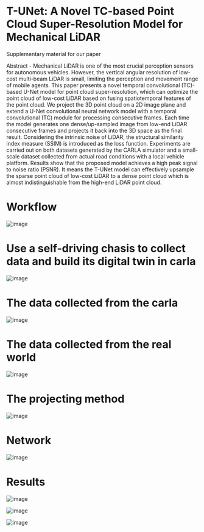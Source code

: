 # T-UNet: A Novel TC-based Point Cloud Super-Resolution Model for Mechanical LiDAR


Supplementary material for our paper

Abstract - Mechanical LiDAR is one of the most crucial perception sensors for autonomous vehicles. However, the vertical angular resolution of low-cost multi-beam LiDAR is small, limiting the perception and movement range of mobile agents. This paper presents a novel temporal convolutional (TC)-based U-Net model for point cloud super-resolution, which can optimize the point cloud of low-cost LiDAR based on fusing spatiotemporal features of the point cloud. We project the 3D point cloud on a 2D image plane and extend a U-Net convolutional neural network model with a temporal convolutional (TC) module for processing consecutive frames. Each time the model generates one dense/up-sampled image from low-end LiDAR consecutive frames and projects it back into the 3D space as the final result. Considering the intrinsic noise of LiDAR, the structural similarity index measure (SSIM) is introduced as the loss function. Experiments are carried out on both datasets generated by the CARLA simulator and a small-scale dataset collected from actual road conditions with a local vehicle platform. Results show that the proposed model achieves a high peak signal to noise ratio (PSNR). It means the T-UNet model can effectively upsample the sparse point cloud of low-cost LiDAR to a dense point cloud which is almost indistinguishable from the high-end LiDAR point cloud.

# Workflow
![image](https://github.com/donkeyofking/lidar-sr/blob/master/pics/workflow.png)

# Use a self-driving chasis to collect data and build its digital twin in carla
![image](https://github.com/donkeyofking/lidar-sr/blob/master/pics/platform.png)

# The data collected from the carla
![image](https://github.com/donkeyofking/lidar-sr/blob/master/pics/dataset_carla.png)

# The data collected from the real world
![image](https://github.com/donkeyofking/lidar-sr/blob/master/pics/dataset_128.png)

# The projecting method
![image](https://github.com/donkeyofking/lidar-sr/blob/master/pics/projecting.png)

# Network
![image](https://github.com/donkeyofking/lidar-sr/blob/master/pics/network.png)

# Results
![image](https://github.com/donkeyofking/lidar-sr/blob/master/pics/result_carla.png)

![image](https://github.com/donkeyofking/lidar-sr/blob/master/pics/result_tunnel.png)

![image](https://github.com/donkeyofking/lidar-sr/blob/master/pics/result_ruby.png)

